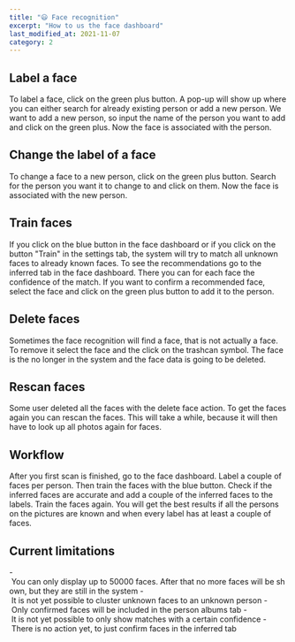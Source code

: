 ```yaml
---
title: "😃 Face recognition"
excerpt: "How to us the face dashboard"
last_modified_at: 2021-11-07
category: 2
---
```


## Label a face

To label a face, click on the green plus button. A pop-up will show up where you can either search for already existing person or add a new person. We want to add a new person, so input the name of the person you want to add and click on the green plus. Now the face is associated with the person.

## Change the label of a face

To change a face to a new person, click on the green plus button. Search for the person you want it to change to and click on them. Now the face is associated with the new person.

## Train faces

If you click on the blue button in the face dashboard or if you click on the button "Train" in the settings tab, the system will try to match all unknown faces to already known faces. To see the recommendations go to the inferred tab in the face dashboard. There you can for each face the confidence of the match. If you want to confirm a recommended face, select the face and click on the green plus button to add it to the person.

## Delete faces

Sometimes the face recognition will find a face, that is not actually a face. To remove it select the face and the click on the trashcan symbol. The face is the no longer in the system and the face data is going to be deleted.

## Rescan faces

Some user deleted all the faces with the delete face action. To get the faces again you can rescan the faces. This will take a while, because it will then have to look up all photos again for faces.

## Workflow

After you first scan is finished, go to the face dashboard. Label a couple of faces per person. Then train the faces with the blue button. Check if the inferred faces are accurate and add a couple of the inferred faces to the labels. Train the faces again. You will get the best results if all the persons on the pictures are known and when every label has at least a couple of faces.

## Current limitations

- You can only display up to 50000 faces. After that no more faces will be shown, but they are still in the system
- It is not yet possible to cluster unknown faces to an unknown person
- Only confirmed faces will be included in the person albums tab
- It is not yet possible to only show matches with a certain confidence
- There is no action yet, to just confirm faces in the inferred tab
